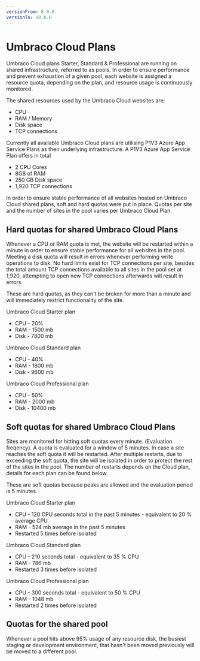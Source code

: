 ```yaml
---
versionFrom: 8.0.0
versionTo: 10.0.0
---
```


# Umbraco Cloud Plans

Umbraco Cloud plans Starter, Standard & Professional are running on shared infrastructure, referred to as pools. In order to ensure performance and prevent exhaustion of a given pool, each website is assigned a resource quota, depending on the plan, and resource usage is continuously monitored.

The shared resources used by the Umbraco Cloud websites are:

- CPU
- RAM / Memory
- Disk space
- TCP connections

Currently all available Umbraco Cloud plans are utilising P1V3 Azure App Service Plans as their underlying infrastructure. A P1V3 Azure App Service Plan offers in total

- 2 CPU Cores
- 8GB of RAM
- 250 GB Disk space
- 1,920 TCP connections

In order to ensure stable performance of all websites hosted on Umbraco Cloud shared plans, soft and hard quotas were put in place. Quotas per site and the number of sites in the  pool varies per Umbraco Cloud Plan.

## Hard quotas for shared Umbraco Cloud Plans

Whenever a CPU or RAM quota is met, the website will be restarted within a minute in order to ensure stable performance for all websites in the pool. Meeting a disk quota will result in errors whenever performing write operations to disk. No hard limits exist for TCP connections per site, besides the total amount TCP connections available to all sites in the pool set at 1,920, attempting to open new TCP connections afterwards will result in errors.

These are hard quotas, as they can't be broken for more than a minute and will immediately restrict functionality of the site.

Umbraco Cloud Starter plan

- CPU - 20%
- RAM - 1500 mb
- Disk - 7800 mb

Umbraco Cloud Standard plan

- CPU - 40%
- RAM - 1800 mb
- Disk - 9600 mb

Umbraco Cloud Professional plan

- CPU - 50%
- RAM - 2000 mb
- Disk - 10400 mb

## Soft quotas for shared Umbraco Cloud Plans

Sites are monitored for hitting soft quotas every minute. (Evaluation freqency). A quota is evaluated for a window of 5 minutes. In case a site reaches the soft quota it will be restarted. After multiple restarts, due to exceeding the soft quota, the site will be isolated in order to protect the rest of the sites in the pool. The number of restarts depends on the Cloud plan, details for each plan can be found below.

These are soft quotas because peaks are allowed and the evaluation period is 5 minutes.

Umbraco Cloud Starter plan

- CPU - 120 CPU seconds total in the past 5 minutes - equivalent to 20 % average CPU
- RAM - 524 mb average in the past 5 minutes
- Restarted 5 times before isolated

Umbraco Cloud Standard plan

- CPU - 210 seconds total - equivalent to 35 % CPU
- RAM - 786 mb
- Restarted 3 times before isolated

Umbraco Cloud Professional plan

- CPU - 300 seconds total - equivalent to 50 % CPU
- RAM - 1048 mb
- Restarted 2 times before isolated

## Quotas for the shared pool

Whenever a pool hits above 95% usage of any resource disk, the busiest staging or development environment, that hasn't been moved previously will be moved to a different pool.
